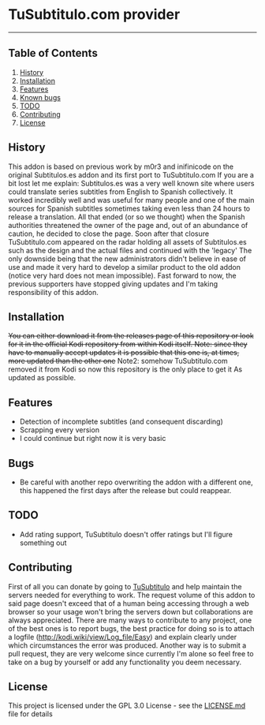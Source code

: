 # TuSubtitulo.com provider

----------

## Table of Contents
1. [History](#history)
1. [Installation](#installation)
1. [Features](#features)
1. [Known bugs](#bugs)
1. [TODO](#todo)
1. [Contributing](#contributing)
1. [License](#license)


## History

This addon is based on previous work by m0r3 and inifinicode on the original Subtitulos.es addon and its first port to TuSubtitulo.com
If you are a bit lost let me explain:
Subtitulos.es was a very well known site where users could translate series subtitles from English to Spanish collectively. It worked incredibly well and was useful for many people and one of the main sources for Spanish subtitles sometimes taking even less than 24 hours to release a translation. All that ended (or so we thought) when the Spanish authorities threatened the owner of the page and, out of an abundance of caution, he decided to close the page.
Soon after that closure TuSubtitulo.com appeared on the radar holding all assets of Subtitulos.es such as the design and the actual files and continued with the 'legacy'
The only downside being that the new administrators didn't believe in ease of use and made it very hard to develop a similar product to the old addon (notice very hard does not mean impossible).
Fast forward to now, the previous supporters have stopped giving updates and I'm taking responsibility of this addon.


## Installation

~~You can either download it from the releases page of this repository or look for it in the official Kodi repository from within Kodi itself.
Note: since they have to manually accept updates it is possible that this one is, at times, more updated than the other one~~
Note2: somehow TuSubtitulo.com removed it from Kodi so now this repository is the only place to get it As updated as possible.


## Features

- Detection of incomplete subtitles (and consequent discarding)
- Scrapping every version
- I could continue but right now it is very basic


## Bugs

- Be careful with another repo overwriting the addon with a different one, this happened the first days after the release but could reappear.


## TODO

- Add rating support, TuSubtitulo doesn't offer ratings but I'll figure something out


## Contributing

First of all you can donate by going to [TuSubtitulo](http://tusubtitulo.com) and help maintain the servers needed for everything to work. The request volume of this addon to said page doesn't exceed that of a human being accessing through a web browser so your usage won't bring the servers down but collaborations are always appreciated.
There are many ways to contribute to any project, one of the best ones is to report bugs, the best practice for doing so is to attach a logfile (http://kodi.wiki/view/Log_file/Easy) and explain clearly under which circumstances the error was produced.
Another way is to submit a pull request, they are very welcome since currently I'm alone so feel free to take on a bug by yourself or add any functionality you deem necessary.


## License

This project is licensed under the GPL 3.0 License - see the [LICENSE.md](LICENSE.md) file for details

